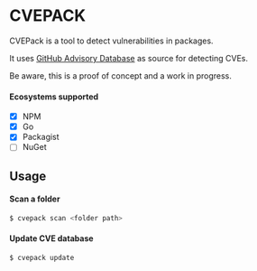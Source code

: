 # CVEPACK

CVEPack is a tool to detect vulnerabilities in packages. 

It uses [GitHub Advisory Database](https://github.com/github/advisory-database) as source for detecting CVEs.

Be aware, this is a proof of concept and a work in progress.

#### Ecosystems supported

- [x] NPM
- [x] Go
- [x] Packagist
- [ ] NuGet

## Usage

#### Scan a folder

```bash
$ cvepack scan <folder path>
```

#### Update CVE database

```bash
$ cvepack update
```